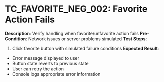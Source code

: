 # TC_FAVORITE_NEG_002: Favorite Action Fails

**Description**: Verify handling when favorite/unfavorite action fails
**Pre-Condition**: Network issues or server problems simulated
**Test Steps**:
1. Click favorite button with simulated failure conditions
**Expected Result**:
- Error message displayed to user
- Button state reverts to previous state
- User can retry the action
- Console logs appropriate error information